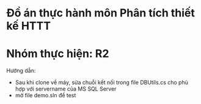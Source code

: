 # Đồ án thực hành môn Phân tích thiết kế HTTT
# Nhóm thực hiện: R2
Hướng dẫn:
+ Sau khi clone về máy, sửa chuỗi kết nối trong file DBUtils.cs cho phù hợp với servername của MS SQL Server
+ mở file demo.sln để test
